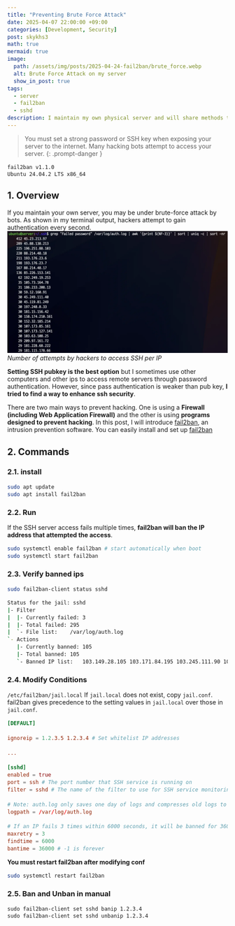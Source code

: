```yaml
---
title: "Preventing Brute Force Attack"
date: 2025-04-07 22:00:00 +09:00
categories: [Development, Security]
post: skykhs3
math: true
mermaid: true
image:
  path: /assets/img/posts/2025-04-24-fail2ban/brute_force.webp
  alt: Brute Force Attack on my server
  show_in_post: true
tags:
  - server
  - fail2ban
  - sshd
description: I maintain my own physical server and will share methods to prevent brute-force attacks.
---
```


<div markdown="1">

> You must set a strong password or SSH key when exposing your server to the internet. Many hacking bots attempt to access your server.
{: .prompt-danger } 

```
fail2ban v1.1.0
Ubuntu 24.04.2 LTS x86_64
```

## 1. Overview
If you maintain your own server, you may be under brute-force attack by bots. As shown in my terminal output, hackers attempt to gain authentication every second.
![Records](/assets/img/posts/2025-04-24-fail2ban/records.webp)
*Number of attempts by hackers to access SSH per IP*

**Setting SSH pubkey is the best option** but I sometimes use other computers and other ips to access remote servers through password authentication. However, since pass authentication is weaker than pub key, **I tried to find a way to enhance ssh security**.

There are two main ways to prevent hacking. One is using a **Firewall (including Web Application Firewall)** and the other is using **programs designed to prevent hacking**. In this post, I will introduce [fail2ban](https://github.com/fail2ban/fail2ban/wiki), an intrusion prevention software. You can easily install and set up [fail2ban](https://github.com/fail2ban/fail2ban/wiki)

## 2. Commands

### 2.1. install
```bash
sudo apt update 
sudo apt install fail2ban
```

### 2.2. Run
If the SSH server access fails multiple times, **fail2ban will ban the IP address that attempted the access**.
```bash
sudo systemctl enable fail2ban # start automatically when boot
sudo systemctl start fail2ban
```

### 2.3. Verify banned ips
```bash
sudo fail2ban-client status sshd
```

```bash
Status for the jail: sshd
|- Filter
|  |- Currently failed:	3
|  |- Total failed:	295
|  `- File list:	/var/log/auth.log
`- Actions
   |- Currently banned:	105
   |- Total banned:	105
   `- Banned IP list:	103.149.28.105 103.171.84.195 103.245.111.90 105.96.26.26 106.12.197.155 117.50.119.25 121.224.115.232 137.184.57.132 14.103.113.224 14.103.118.23 155.4.244.107 159.146.11.164 160.187.241.125 161.35.105.215 161.35.52.212 178.62.51.125 186.233.208.13 186.248.197.77 187.56.132.31 189.203.141.242 190.12.102.58 192.163.200.252 194.0.234.19 202.157.184.3 202.189.254.166 218.0.56.78 222.108.100.117 41.223.40.77 45.116.77.59 54.37.72.28 62.3.42.23 88.214.48.10 88.214.48.11 94.159.101.55 80.104.123.160 14.103.111.167 203.135.101.182 80.94.95.116 80.94.95.115 157.245.99.182 123.58.209.115 206.217.133.9 179.191.229.3 189.23.51.118 180.76.139.209 128.199.183.223 36.97.126.35 45.116.79.186 162.144.85.107 152.32.167.200 61.80.237.194 187.16.96.250 157.10.161.187 196.188.63.174 58.29.36.3 149.86.144.43 14.103.118.145 36.111.189.155 27.254.137.144 119.188.168.53 118.26.36.241 61.80.179.118 189.7.17.61 174.138.85.92 45.157.148.187 128.251.119.173 77.222.128.211 181.188.159.138 186.121.205.29 36.155.14.189 139.59.119.25 14.103.63.16 203.109.35.236 107.150.112.242 83.235.16.111 43.143.254.118 203.194.106.73 193.233.171.153 171.234.154.149 186.31.95.163 209.143.72.134 111.173.105.55 154.209.4.133 213.6.203.226 160.19.78.241 117.34.211.24 160.19.79.72 196.251.83.136 196.251.87.45 151.46.169.201 123.24.206.100 151.44.179.160 179.125.175.19 67.187.189.42 187.170.74.95 119.92.70.82 106.58.187.101 161.35.24.24 185.216.119.226 160.191.52.84 5.78.131.251 117.50.67.183 37.204.226.204 156.232.13.238 103.171.85.231
```

### 2.4. Modify Conditions

`/etc/fail2ban/jail.local`
If `jail.local` does not exist, copy `jail.conf`. fail2ban gives precedence to the setting values in `jail.local` over those in `jail.conf`.

```conf
[DEFAULT]

ignoreip = 1.2.3.5 1.2.3.4 # Set whitelist IP addresses

...

[sshd]
enabled = true
port = ssh # The port number that SSH service is running on
filter = sshd # The name of the filter to use for SSH service monitoring

# Note: auth.log only saves one day of logs and compresses old logs to .gz files
logpath = /var/log/auth.log 

# If an IP fails 3 times within 6000 seconds, it will be banned for 36000 seconds
maxretry = 3
findtime = 6000 
bantime = 36000 # -1 is forever
```

**You must restart fail2ban after modifying conf**
```bash
sudo systemctl restart fail2ban
```

### 2.5. Ban and Unban in manual
```
sudo fail2ban-client set sshd banip 1.2.3.4
sudo fail2ban-client set sshd unbanip 1.2.3.4
```

</div>
